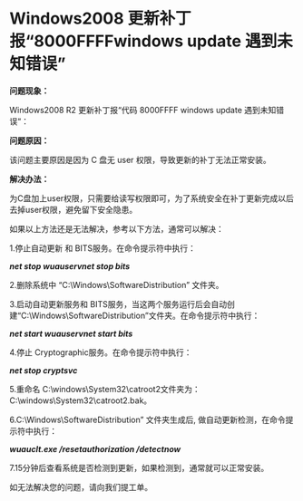 # Windows2008 更新补丁报“8000FFFFwindows update 遇到未知错误”
**问题现象：**

Windows2008 R2 更新补丁报“代码 8000FFFF windows update 遇到未知错误“：


**问题原因：**

该问题主要原因是因为 C 盘无 user 权限，导致更新的补丁无法正常安装。

**解决办法：**

为C盘加上user权限，只需要给读写权限即可，为了系统安全在补丁更新完成以后去掉user权限，避免留下安全隐患。

如果以上方法还是无法解决，参考以下方法，通常可以解决：

1.停止自动更新 和 BITS服务。在命令提示符中执行：

***net stop wuauservnet stop bits***


2.删除系统中 “C:\Windows\SoftwareDistribution” 文件夹。



3.启动自动更新服务和 BITS服务，当这两个服务运行后会自动创建“C:\Windows\SoftwareDistribution”文件夹。在命令提示符中执行：

***net start wuauservnet start bits***

4.停止 Cryptographic服务。在命令提示符中执行：

***net stop cryptsvc***


5.重命名 C:\windows\System32\catroot2文件夹为：C:\windows\System32\catroot2.bak。

6.C:\Windows\SoftwareDistribution” 文件夹生成后, 做自动更新检测，在命令提示符中执行：

***wuauclt.exe /resetauthorization /detectnow***


7.15分钟后查看系统是否检测到更新，如果检测到，通常就可以正常安装。

如无法解决您的问题，请向我们提工单。
